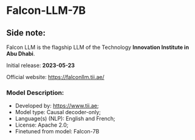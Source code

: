 # <centre>Falcon-LLM-7B</centre>

## Side note:
Falcon LLM is the flagship LLM of the Technology **Innovation Institute in Abu Dhabi**.

Initial release: **2023-05-23**

Official website: https://falconllm.tii.ae/
### Model Description:
- Developed by: https://www.tii.ae;
- Model type: Causal decoder-only;
- Language(s) (NLP): English and French;
- License: Apache 2.0;
- Finetuned from model: Falcon-7B

